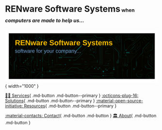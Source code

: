 

# RENware Software Systems<small><small><small markdown> when *computers are made to help us...*</small></small></small>


![ren background picture](./pictures/RENbackground.svg){ width="1000" }





[:office_worker: Services](services.md){ .md-button .md-button--primary }
[:octicons-plug-16: Solutions](solutions.md){ .md-button .md-button--primary }
[:material-open-source-initiative: Resources](resources.md){ .md-button .md-button--primary }

[:material-contacts: Contact](contact.md){ .md-button .md-button }
[:classical_building: About](about.md){ .md-button .md-button }

